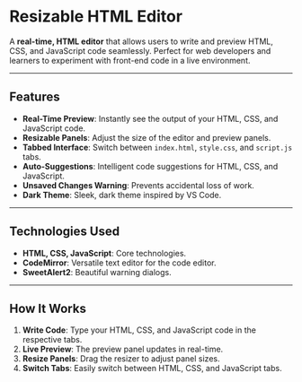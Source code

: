 # Resizable HTML Editor

A **real-time, HTML editor** that allows users to write and preview HTML, CSS, and JavaScript code seamlessly. Perfect for web developers and learners to experiment with front-end code in a live environment.

---

## Features

- **Real-Time Preview**: Instantly see the output of your HTML, CSS, and JavaScript code.
- **Resizable Panels**: Adjust the size of the editor and preview panels.
- **Tabbed Interface**: Switch between `index.html`, `style.css`, and `script.js` tabs.
- **Auto-Suggestions**: Intelligent code suggestions for HTML, CSS, and JavaScript.
- **Unsaved Changes Warning**: Prevents accidental loss of work.
- **Dark Theme**: Sleek, dark theme inspired by VS Code.

---

## Technologies Used

- **HTML, CSS, JavaScript**: Core technologies.
- **CodeMirror**: Versatile text editor for the code editor.
- **SweetAlert2**: Beautiful warning dialogs.

---

## How It Works

1. **Write Code**: Type your HTML, CSS, and JavaScript code in the respective tabs.
2. **Live Preview**: The preview panel updates in real-time.
3. **Resize Panels**: Drag the resizer to adjust panel sizes.
4. **Switch Tabs**: Easily switch between HTML, CSS, and JavaScript tabs.
